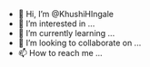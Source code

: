 - 👋 Hi, I’m @KhushiHIngale
- 👀 I’m interested in ...
- 🌱 I’m currently learning ...
- 💞️ I’m looking to collaborate on ...
- 📫 How to reach me ...

<!---
KhushiHIngale/KhushiHIngale is a ✨ special ✨ repository because its `README.md` (this file) appears on your GitHub profile.
You can click the Preview link to take a look at your changes.
--->

